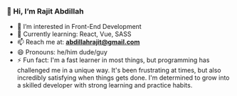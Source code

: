 ### 👋 Hi, I’m Rajit Abdillah

- 👀 I’m interested in Front-End Development  
- 🌱 Currently learning: React, Vue, SASS
- 📫 Reach me at: **abdillahrajit@gmail.com**  
- 😄 Pronouns: he/him dude/guy  
- ⚡ Fun fact: I'm a fast learner in most things, but programming has challenged me in a unique way. It's been frustrating at times, but also incredibly satisfying when things gets done. I'm determined to grow into a skilled developer with strong learning and practice habits.

<!---
Rajit-abdillah/Rajit-abdillah is a ✨ special ✨ repository because its `README.md` (this file) appears on your GitHub profile.
You can click the Preview link to take a look at your changes.
--->
